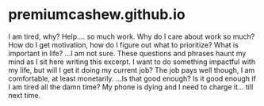 # premiumcashew.github.io

I am tired, why?
Help.... so much work.
Why do I care about work so much?
How do I get motivation, how do I figure out what to prioritize?
What is important in life? ...I am not sure.
These questions and phrases haunt my mind as I sit here writing this excerpt.
I want to do something impactful with my life, but will I get it doing my current job?
The job pays well though, I am comfortable, at least monetarily. ...Is that good enough?
Is it good enough if I am tired all the damn time? My phone is dying and I need to charge it... till next time.
